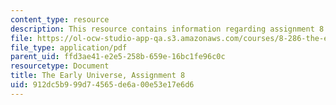 ```yaml
---
content_type: resource
description: This resource contains information regarding assignment 8.
file: https://ol-ocw-studio-app-qa.s3.amazonaws.com/courses/8-286-the-early-universe-fall-2013/912dc5b999d74565de6a00e53e17e6d6_MIT8_286F13_ps8.pdf
file_type: application/pdf
parent_uid: ffd3ae41-e2e5-258b-659e-16bc1fe96c0c
resourcetype: Document
title: The Early Universe, Assignment 8
uid: 912dc5b9-99d7-4565-de6a-00e53e17e6d6
---
```

